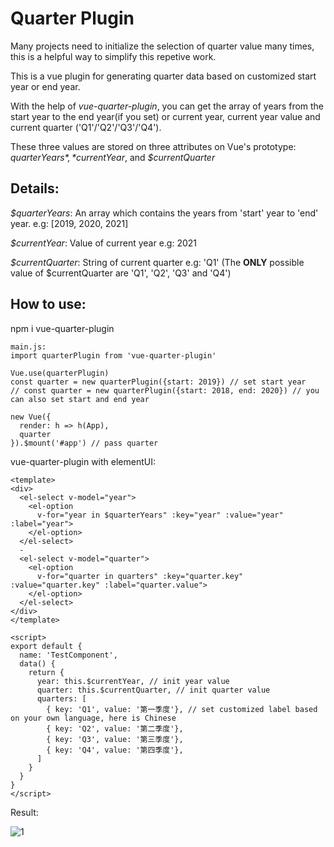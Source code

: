 # Quarter Plugin

Many projects need to initialize the selection of quarter value many times, this is a helpful way to simplify this repetive work.

This is a vue plugin for generating quarter data based on customized start year or end year.

With the help of *vue-quarter-plugin*, you can get the array of years from the start year to the end year(if you set) or current year, current year value and current quarter ('Q1'/'Q2'/'Q3'/'Q4').

These three values are stored on three attributes on Vue's prototype: *$quarterYears*, *$currentYear*, and *$currentQuarter*

## Details:

*$quarterYears*: An array which contains the years from 'start' year to 'end' year. e.g: [2019, 2020, 2021]

*$currentYear*: Value of current year e.g: 2021

*$currentQuarter*: String of current quarter e.g: 'Q1' (The **ONLY** possible value of $currentQuarter are 'Q1', 'Q2', 'Q3' and 'Q4')

## How to use:

npm i vue-quarter-plugin

```
main.js:
import quarterPlugin from 'vue-quarter-plugin'

Vue.use(quarterPlugin)
const quarter = new quarterPlugin({start: 2019}) // set start year
// const quarter = new quarterPlugin({start: 2018, end: 2020}) // you can also set start and end year

new Vue({
  render: h => h(App),
  quarter
}).$mount('#app') // pass quarter
```

vue-quarter-plugin with elementUI:
```
<template>
<div>
  <el-select v-model="year">
    <el-option
      v-for="year in $quarterYears" :key="year" :value="year" :label="year">
    </el-option>
  </el-select>
  -
  <el-select v-model="quarter">
    <el-option
      v-for="quarter in quarters" :key="quarter.key" :value="quarter.key" :label="quarter.value">
    </el-option>
  </el-select>
</div>
</template>

<script>
export default {
  name: 'TestComponent',
  data() {
    return {
      year: this.$currentYear, // init year value
      quarter: this.$currentQuarter, // init quarter value
      quarters: [
        { key: 'Q1', value: '第一季度'}, // set customized label based on your own language, here is Chinese
        { key: 'Q2', value: '第二季度'},
        { key: 'Q3', value: '第三季度'},
        { key: 'Q4', value: '第四季度'},
      ]
    }
  }
}
</script>
```

Result:

![1](https://user-images.githubusercontent.com/56863139/117523177-e63e1080-afe9-11eb-91ff-eae928be9311.png)


